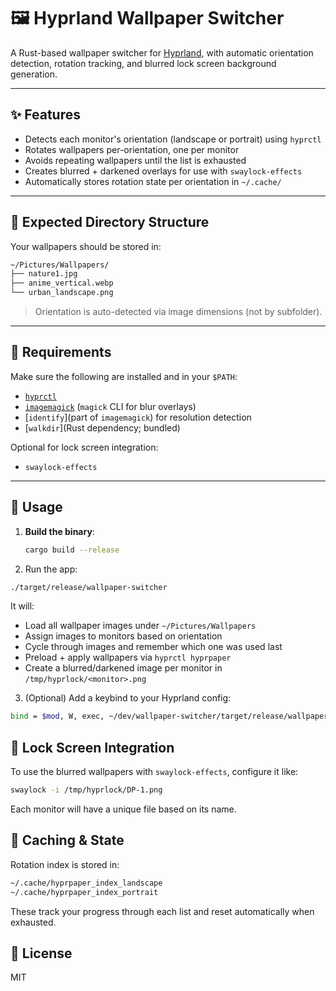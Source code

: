 # 🖼️ Hyprland Wallpaper Switcher

A Rust-based wallpaper switcher for [Hyprland](https://github.com/hyprwm/Hyprland), with automatic orientation detection, rotation tracking, and blurred lock screen background generation.

---

## ✨ Features

- Detects each monitor's orientation (landscape or portrait) using `hyprctl`
- Rotates wallpapers per-orientation, one per monitor
- Avoids repeating wallpapers until the list is exhausted
- Creates blurred + darkened overlays for use with `swaylock-effects`
- Automatically stores rotation state per orientation in `~/.cache/`

---

## 📂 Expected Directory Structure

Your wallpapers should be stored in:
```bash
~/Pictures/Wallpapers/
├── nature1.jpg
├── anime_vertical.webp
└── urban_landscape.png
```
> Orientation is auto-detected via image dimensions (not by subfolder).

---

## 🔧 Requirements

Make sure the following are installed and in your `$PATH`:

- [`hyprctl`](https://wiki.hyprland.org/Configuring/Hyprctl/)
- [`imagemagick`](https://imagemagick.org/) (`magick` CLI for blur overlays)
- [`identify`](part of `imagemagick`) for resolution detection
- [`walkdir`](Rust dependency; bundled)

Optional for lock screen integration:
- `swaylock-effects`

---

## 🚀 Usage

1. **Build the binary**:

   ```bash
   cargo build --release
   ```
2. Run the app:

```bash
./target/release/wallpaper-switcher
```

It will:
- Load all wallpaper images under `~/Pictures/Wallpapers`
- Assign images to monitors based on orientation
- Cycle through images and remember which one was used last
- Preload + apply wallpapers via `hyprctl hyprpaper`
- Create a blurred/darkened image per monitor in `/tmp/hyprlock/<monitor>.png`

3. (Optional) Add a keybind to your Hyprland config:
```bash
bind = $mod, W, exec, ~/dev/wallpaper-switcher/target/release/wallpaper-switcher
```

## 🔐 Lock Screen Integration

To use the blurred wallpapers with `swaylock-effects`, configure it like:
```bash
swaylock -i /tmp/hyprlock/DP-1.png
```
Each monitor will have a unique file based on its name.

## 💾 Caching & State
Rotation index is stored in:

```bash
~/.cache/hyprpaper_index_landscape
~/.cache/hyprpaper_index_portrait
```

These track your progress through each list and reset automatically when exhausted.

## 📜 License
MIT
